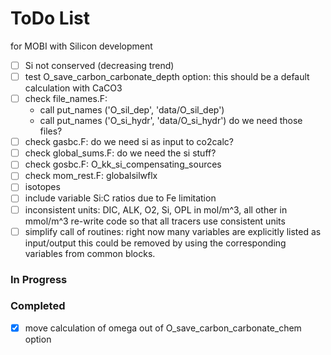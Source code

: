 # ToDo List  
for MOBI with Silicon development
- [ ] Si not conserved (decreasing trend)
- [ ] test O_save_carbon_carbonate_depth option: this should be a default calculation with CaCO3
- [ ] check file_names.F:
  - call put_names ('O_sil_dep', 'data/O_sil_dep')
  - call put_names ('O_si_hydr', 'data/O_si_hydr')
do we need those files?
- [ ] check gasbc.F: do we need si as input to co2calc?
- [ ] check global_sums.F: do we need the si stuff?
- [ ] check gosbc.F: O_kk_si_compensating_sources
- [ ] check mom_rest.F: globalsilwflx
- [ ] isotopes
- [ ] include variable Si:C ratios due to Fe limitation
- [ ] inconsistent units: DIC, ALK, O2, Si, OPL in mol/m^3, all other in mmol/m^3
      re-write code so that all tracers use consistent units
- [ ] simplify call of routines: right now many variables are explicitly listed as input/output
      this could be removed by using the corresponding variables from common blocks.
### In Progress

### Completed  
- [x] move calculation of omega out of O_save_carbon_carbonate_chem option
